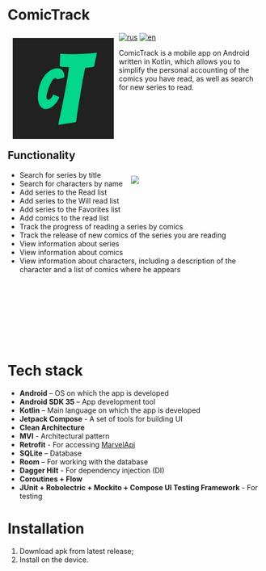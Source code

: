 # ComicTrack

[<img src="app/src/main/ic_launcher-playstore.png" align="left"
width="200" hspace="10" vspace="10">](app/src/main/ic_launcher-playstore.png)

[![rus](https://img.shields.io/badge/lang-ru-green.svg)](https://github.com/Leturgone/ComicTracker/blob/main/README.md)
[![en](https://img.shields.io/badge/lang-en-red.svg)](https://github.com/Leturgone/ComicTracker/blob/main/README-en.md)

ComicTrack is a mobile app on Android written in Kotlin, which allows you to simplify the personal accounting of the comics you have read, as well as search for new series to read.<br>
<br><br><br><br><br>

## Functionality

<img src="/demo.gif" align="right" width="250" hspace="10" vspace="10"/>

- Search for series by title
- Search for characters by name
- Add series to the Read list
- Add series to the Will read list
- Add series to the Favorites list
- Add comics to the read list
- Track the progress of reading a series by comics
- Track the release of new comics of the series you are reading
- View information about series
- View information about comics
- View information about characters, including a description of the character and a list of comics where he appears
<br><br><br><br><br><br><br><br><br>

# Tech stack
- **Android** – OS on which the app is developed
- **Android SDK 35** – App development tool
- **Kotlin** – Main language on which the app is developed
- **Jetpack Compose** - A set of tools for building UI
- **Clean Architecture**
- **MVI** - Architectural pattern
- **Retrofit** - For accessing [MarvelApi](http://developer.marvel.com/)
- **SQLite** – Database
- **Room** – For working with the database
- **Dagger Hilt** - For dependency injection (DI)
- **Coroutines + Flow**
- **JUnit + Robolectric + Mockito + Compose UI Testing Framework** - For testing

# Installation
1. Download apk from latest release;
2. Install on the device.
